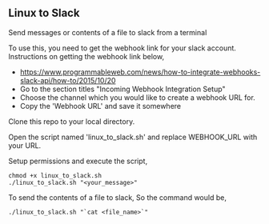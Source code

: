 ## Linux to Slack
Send messages or contents of a file to slack from a terminal

To use this, you need to get the webhook link for your slack account. Instructions on getting the webhook link below,
- https://www.programmableweb.com/news/how-to-integrate-webhooks-slack-api/how-to/2015/10/20
- Go to the section titles "Incoming Webhook Integration Setup"
- Choose the channel which you would like to create a webhook URL for.
- Copy the 'Webhook URL' and save it somewhere

Clone this repo to your local directory.

Open the script named 'linux_to_slack.sh' and replace WEBHOOK_URL with your URL.

Setup permissions and execute the script,
```
chmod +x linux_to_slack.sh
./linux_to_slack.sh "<your_message>"
```

To send the contents of a file to slack,
So the command would be,
```
./linux_to_slack.sh "`cat <file_name>`"
```


